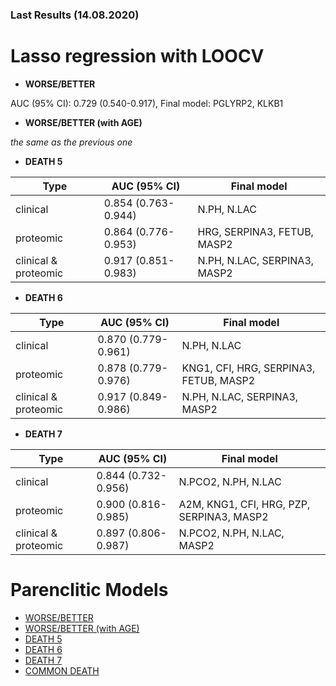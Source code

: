 ### Last Results (14.08.2020)
# Lasso regression with LOOCV

- **WORSE/BETTER**

AUC (95% CI): 0.729 (0.540-0.917), Final model: PGLYRP2, KLKB1
- **WORSE/BETTER (with AGE)** 

_the same as the previous one_ 
- **DEATH 5**

| Type      | AUC (95% CI)        | Final model |
|-----------|---------------------|-------------|
| clinical  | 0.854 (0.763-0.944) | N.PH, N.LAC |
| proteomic | 0.864 (0.776-0.953) | HRG, SERPINA3, FETUB, MASP2 |
| clinical &  proteomic| 0.917 (0.851-0.983) | N.PH, N.LAC, SERPINA3, MASP2 |

- **DEATH 6**

| Type      | AUC (95% CI)        | Final model |
|-----------|---------------------|-------------|
| clinical  | 0.870 (0.779-0.961) | N.PH, N.LAC |
| proteomic | 0.878 (0.779-0.976) | KNG1, CFI, HRG, SERPINA3, FETUB, MASP2 |
| clinical &  proteomic| 0.917 (0.849-0.986) | N.PH, N.LAC, SERPINA3, MASP2 |

- **DEATH 7**

| Type      | AUC (95% CI)        | Final model |
|-----------|---------------------|-------------|
| clinical  | 0.844 (0.732-0.956) | N.PCO2, N.PH, N.LAC |
| proteomic | 0.900 (0.816-0.985) | A2M, KNG1, CFI, HRG, PZP, SERPINA3, MASP2 |
| clinical &  proteomic| 0.897 (0.806-0.987) | N.PCO2, N.PH, N.LAC, MASP2 |

# Parenclitic Models
- [WORSE/BETTER](A.md)
- [WORSE/BETTER (with AGE)](WA.md)
- [DEATH 5](DEATH5.md)
- [DEATH 6](DEATH6.md)
- [DEATH 7](DEATH7.md)
- [COMMON DEATH](COMMON_DEATH.md)
